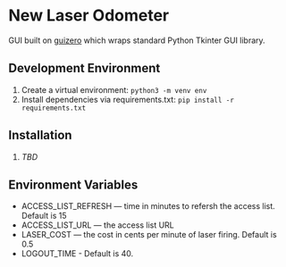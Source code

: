 # New Laser Odometer
GUI built on [guizero](https://lawsie.github.io/guizero/) which wraps standard Python Tkinter GUI library.

## Development Environment
1. Create a virtual environment: ```python3 -m venv env```
2. Install dependencies via requirements.txt: ```pip install -r requirements.txt```

## Installation
1. *TBD*

## Environment Variables
* ACCESS_LIST_REFRESH — time in minutes to refersh the access list. Default is 15
* ACCESS_LIST_URL — the access list URL
* LASER_COST — the cost in cents per minute of laser firing. Default is 0.5
* LOGOUT_TIME - Default is 40.
